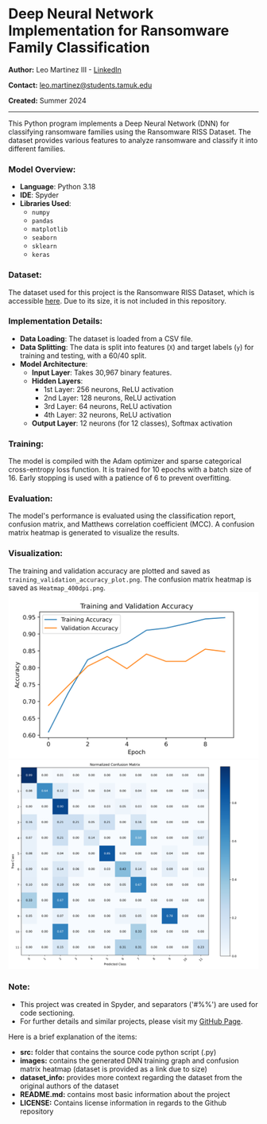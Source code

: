 # Deep Neural Network Implementation for Ransomware Family Classification

**Author:** Leo Martinez III - [LinkedIn](https://www.linkedin.com/in/leo-martinez-iii/)

**Contact:** [leo.martinez@students.tamuk.edu](mailto:leo.martinez@students.tamuk.edu)

**Created:** Summer 2024

---

This Python program implements a Deep Neural Network (DNN) for classifying ransomware families using the Ransomware RISS Dataset. The dataset provides various features to analyze ransomware and classify it into different families.

### Model Overview:

- **Language**: Python 3.18
- **IDE**: Spyder
- **Libraries Used**:
  - `numpy`
  - `pandas`
  - `matplotlib`
  - `seaborn`
  - `sklearn`
  - `keras`

### Dataset:

The dataset used for this project is the Ransomware RISS Dataset, which is accessible [here](https://rissgroup.org/ransomware-dataset/). Due to its size, it is not included in this repository.

### Implementation Details:

- **Data Loading**: The dataset is loaded from a CSV file.
- **Data Splitting**: The data is split into features (`X`) and target labels (`y`) for training and testing, with a 60/40 split.
- **Model Architecture**:
  - **Input Layer**: Takes 30,967 binary features.
  - **Hidden Layers**:
    - 1st Layer: 256 neurons, ReLU activation
    - 2nd Layer: 128 neurons, ReLU activation
    - 3rd Layer: 64 neurons, ReLU activation
    - 4th Layer: 32 neurons, ReLU activation
  - **Output Layer**: 12 neurons (for 12 classes), Softmax activation

### Training:

The model is compiled with the Adam optimizer and sparse categorical cross-entropy loss function. It is trained for 10 epochs with a batch size of 16. Early stopping is used with a patience of 6 to prevent overfitting.

### Evaluation:

The model's performance is evaluated using the classification report, confusion matrix, and Matthews correlation coefficient (MCC). A confusion matrix heatmap is generated to visualize the results.

### Visualization:

The training and validation accuracy are plotted and saved as `training_validation_accuracy_plot.png`. The confusion matrix heatmap is saved as `Heatmap_400dpi.png`.
![DNN Training Graph](images/training_validation_accuracy_plot.png)
![Normalized Heatmap](images/Heatmap_400dpi.png)

### Note:

- This project was created in Spyder, and separators ('#%%') are used for code sectioning.
- For further details and similar projects, please visit my [GitHub Page](https://github.com/LeoMartinezTAMUK).

Here is a brief explanation of the items:
- **src:** folder that contains the source code python script (.py)
- **images:** contains the generated DNN training graph and confusion matrix heatmap (dataset is provided as a link due to size)
- **dataset_info:** provides more context regarding the dataset from the original authors of the dataset
- **README.md:** contains most basic information about the project
- **LICENSE:** Contains license information in regards to the Github repository

